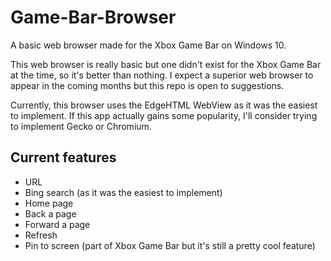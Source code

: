 # Game-Bar-Browser
A basic web browser made for the Xbox Game Bar on Windows 10.

This web browser is really basic but one didn't exist for the Xbox Game Bar at the time, so it's better than nothing. I expect a superior web browser to appear in the coming months but this repo is open to suggestions.

Currently, this browser uses the EdgeHTML WebView as it was the easiest to implement. If this app actually gains some popularity, I'll consider trying to implement Gecko or Chromium.

## Current features
- URL
- Bing search (as it was the easiest to implement)
- Home page
- Back a page
- Forward a page
- Refresh
- Pin to screen (part of Xbox Game Bar but it's still a pretty cool feature)

